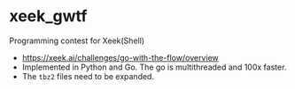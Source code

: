 #  xeek_gwtf
Programming contest for Xeek(Shell)

- https://xeek.ai/challenges/go-with-the-flow/overview
- Implemented in Python and Go. The go is multithreaded and 100x faster.
- The `tbz2` files need to be expanded.
